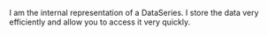 I am  the internal representation of a DataSeries. I store the data very efficiently and allow you to access it very quickly. 